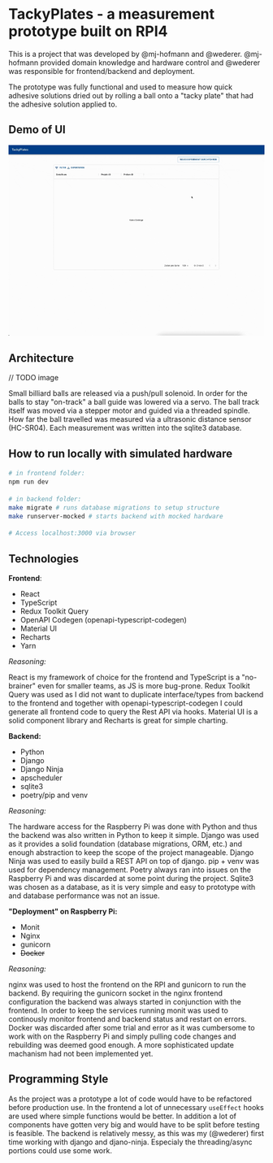 # TackyPlates - a measurement prototype built on RPI4

This is a project that was developed by @mj-hofmann and @wederer.
@mj-hofmann provided domain knowledge and hardware control and @wederer was responsible for frontend/backend and deployment.

The prototype was fully functional and used to measure how quick adhesive solutions dried out by rolling a ball onto a "tacky plate" that had the adhesive solution applied to.

## Demo of UI

![tackyplates.gif](tackyplates.gif)

## Architecture

// TODO image

Small billiard balls are released via a push/pull solenoid. In order for the balls to stay "on-track" a ball guide was lowered via a servo. The ball track itself was moved via a stepper motor and guided via a threaded spindle. How far the ball travelled was measured via a ultrasonic distance sensor (HC-SR04). Each measurement was written into the sqlite3 database.

## How to run locally with simulated hardware

```bash
# in frontend folder:
npm run dev

# in backend folder:
make migrate # runs database migrations to setup structure
make runserver-mocked # starts backend with mocked hardware

# Access localhost:3000 via browser
```

## Technologies
**Frontend**:
- React
- TypeScript
- Redux Toolkit Query
- OpenAPI Codegen (openapi-typescript-codegen)
- Material UI
- Recharts
- Yarn
 
*Reasoning:*

React is my framework of choice for the frontend and TypeScript is a "no-brainer" even for smaller teams, as JS is more bug-prone. Redux Toolkit Query was used as I did not want to duplicate interface/types from backend to the frontend and together with openapi-typescript-codegen I could generate all frontend code to query the Rest API via hooks. Material UI is a solid component library and Recharts is great for simple charting.


**Backend:**
- Python
- Django
- Django Ninja
- apscheduler
- sqlite3
- poetry/pip and venv

*Reasoning:*

The hardware access for the Raspberry Pi was done with Python and thus the backend was also written in Python to keep it simple. Django was used as it provides a solid foundation (database migrations, ORM, etc.) and enough abstraction to keep the scope of the project manageable. Django Ninja was used to easily build a REST API on top of django. pip + venv was used for dependency management. Poetry always ran into issues on the Raspberry Pi and was discarded at some point during the project. Sqlite3 was chosen as a database, as it is very simple and easy to prototype with and database performance was not an issue.


**"Deployment" on Raspberry Pi:**
- Monit
- Nginx
- gunicorn
- ~~Docker~~

*Reasoning:*

nginx was used to host the frontend on the RPI and gunicorn to run the backend. By requiring the gunicorn socket in the nginx frontend configuration the backend was always started in conjunction with the frontend. In order to keep the services running monit was used to continously monitor frontend and backend status and restart on errors. Docker was discarded after some trial and error as it was cumbersome to work with on the Raspberry Pi and simply pulling code changes and rebuilding was deemed good enough. A more sophisticated update machanism had not been implemented yet.


## Programming Style
As the project was a prototype a lot of code would have to be refactored before production use. In the frontend a lot of unnecessary `useEffect` hooks are used where simple functions would be better. In addition a lot of components have gotten very big and would have to be split before testing is feasible.
The backend is relatively messy, as this was my (@wederer) first time working with django and djano-ninja. Especialy the threading/async portions could use some work.
